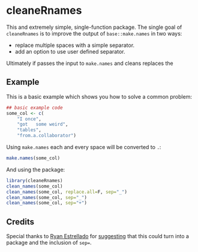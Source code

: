 # cleaneRnames

This and extremely simple, single-function package. The single goal of `cleaneRnames` is to improve the output of `base::make.names` in two ways:

- replace multiple spaces with a simple separator.
- add an option to use user defined separator.

Ultimately if passes the input to `make.names` and cleans replaces the 

## Example

This is a basic example which shows you how to solve a common problem:

```r
## basic example code
some_col <- c(
    "I once",
    "got   some weird",
    "tables",
    "from.a.collaborator")
```

Using `make.names` each and every space will be converted to `.`:

```r
make.names(some_col)
```

And using the package:

```r
library(cleaneRnames)
clean_names(some_col)
clean_names(some_col, replace.all=F, sep="_")
clean_names(some_col, sep="_")
clean_names(some_col, sep="+")
```


## Credits

Special thanks to [Ryan Estrellado](https://github.com/restrellado) for [suggesting](https://twitter.com/RyanEs/status/943566380879638528) that this could turn into a package and the inclusion of `sep=`. 
